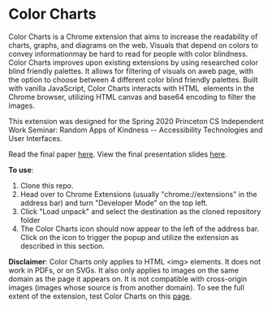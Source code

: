# Color Charts

Color Charts is a Chrome extension that aims to increase the readability of charts, graphs, and diagrams on the web. Visuals that depend on colors to convey informationmay be hard to read for people with color blindness. Color Charts improves upon existing extensions by using researched color blind friendly palettes. It allows for filtering of visuals on aweb page, with the option to choose between 4 different color blind friendly palettes. Built with vanilla JavaScript, Color Charts interacts with HTML <img> elements in the Chrome browser, utilizing HTML canvas and base64 encoding to filter the images.

This extension was designed for the Spring 2020 Princeton CS Independent Work Seminar: Random Apps of Kindness -- Accessibility Technologies and User Interfaces.

Read the final paper [here](https://github.com/karenying/color-charts/blob/master/src/assets/paper.pdf). View the final presentation slides [here](https://github.com/karenying/color-charts/blob/master/src/assets/slides.pdf).

**To use**:

1. Clone this repo.
2. Head over to Chrome Extensions (usually "chrome://extensions" in the address bar) and turn "Developer Mode" on the top left.
3. Click "Load unpack" and select the destination as the cloned repository folder
4. The Color Charts icon should now appear to the left of the address bar. Click on the icon to trigger the popup and utilize the extension as described in this section.

**Disclaimer**: Color Charts only applies to HTML &lt;img&gt; elements. It does not work in PDFs, or on SVGs. It also only applies to images on the same domain as the page it appears on. It is not compatible with cross-origin images (images whose source is from another domain). To see the full extent of the extension, test Color Charts on this [page](https://karenying.com/color-charts-dummy-page/).

